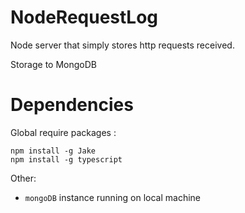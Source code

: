 NodeRequestLog
==============

Node server that simply stores http requests received.

Storage to MongoDB

Dependencies
============
Global require packages :

    npm install -g Jake
    npm install -g typescript

Other:
* `mongoDB` instance running on local machine
